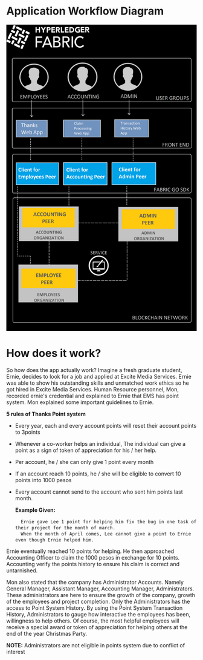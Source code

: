 # Application Workflow Diagram

![](/docs-images/workflow.png)

# How does it work?

So how does the app actually work? Imagine a fresh graduate student, Ernie, decides to look for a job and 
applied at Excite Media Services. Ernie was able to show his outstanding skills and unmatched work ethics so 
he got hired in Excite Media Services. Human Resource personnel, Mon, recorded ernie's credential and 
explained to Ernie that EMS has point system. Mon explained some important guidelines to Ernie.

**5 rules of Thanks Point system**

- Every year, each and every account points will reset their account points to 3points
- Whenever a co-worker helps an individual, The individual can give a point as a sign of token of 
    appreciation for his / her help.
- Per account, he / she can only give 1 point every month
- If an account reach 10 points, he / she will be eligible to convert 10 points into 1000 pesos
- Every account cannot send to the account who sent him points last month.
    
    **Example Given:**

        Ernie gave Lee 1 point for helping him fix the bug in one task of their project for the month of march.
        When the month of April comes, Lee cannot give a point to Ernie even though Ernie helped him.

Ernie eventually reached 10 points for helping. He then approached Accounting Officer to claim the 
1000 pesos in exchange for 10 points. Accounting verify the points history to ensure his claim is correct and
untarnished.

Mon also stated that the company has Administrator Accounts. Namely General Manager, Assistant Manager, Accounting
Manager, Administrators. These administrators are here to ensure the growth of the company, growth of the employees
and project completion. Only the Administrators has the access to Point System History. By using the Point System 
Transaction History, Administrators to gauge how interactive the employees has been, willingness to help others.
Of course, the most helpful employees will receive a special award or token of appreciation for helping others at 
the end of the year Christmas Party. 


**NOTE:** Administrators are not eligible in points system due to conflict of interest